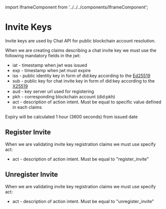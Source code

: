 import IframeComponent from '../../../components/IframeComponent';

# Invite Keys

Invite keys are used by Chat API for public blockchain account resolution.

When we are creating claims describing a chat invite key we must use the following mandatory fields in the jwt:

* iat - timestamp when jwt was issued 
* exp - timestamp when jwt must expire
* iss - public identity key in form of did:key according to the [Ed25519](https://w3c-ccg.github.io/did-method-key/#ed25519-x25519)
* sub - public key for chat invite key in form of did:key according to the [X25519](https://w3c-ccg.github.io/did-method-key/#x25519)
* aud - key server url used for registering
* pkh - corresponding blockchain account (did:pkh)
* act - description of action intent. Must be equal to specific value defined in each claims

Expiry will be calculated 1 hour (3600 seconds) from issued date

## Register Invite
When we are validating invite key registration claims we must use specify act:

* act - description of action intent. Must be equal to "register_invite"

## Unregister Invite
When we are validating invite key registration claims we must use specify act:

* act - description of action intent. Must be equal to "unregister_invite"

<IframeComponent />
